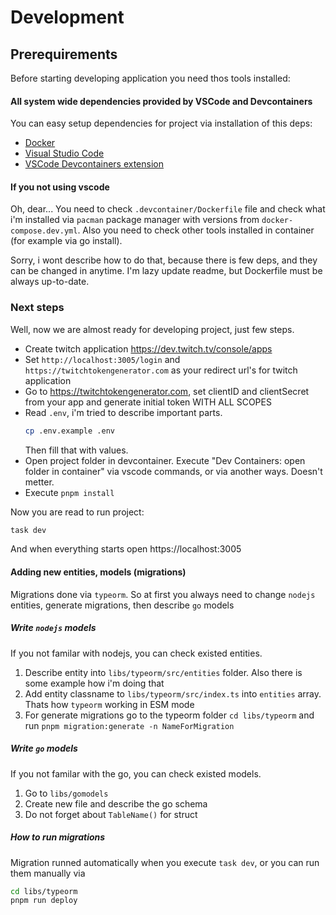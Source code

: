 # Development

## Prerequirements
Before starting developing application you need thos tools installed:

#### All system wide dependencies provided by VSCode and Devcontainers
You can easy setup dependencies for project via installation of this deps:

- [Docker](https://docs.docker.com/engine/)
- [Visual Studio Code](https://code.visualstudio.com/)
- [VSCode Devcontainers extension](https://marketplace.visualstudio.com/items?itemName=ms-vscode-remote.remote-containers)

#### If you not using vscode

Oh, dear... You need to check `.devcontainer/Dockerfile` file and check what i'm installed via `pacman` package manager with versions from `docker-compose.dev.yml`. Also you need to check other tools installed in container (for example via go install).

Sorry, i wont describe how to do that, because there is few deps, and they can be changed in anytime. I'm lazy update readme, but Dockerfile must be always up-to-date.


### Next steps
Well, now we are almost ready for developing project, just few steps.

- Create twitch application https://dev.twitch.tv/console/apps
- Set `http://localhost:3005/login` and `https://twitchtokengenerator.com` as your redirect url's for twitch application
- Go to https://twitchtokengenerator.com, set clientID and clientSecret from your app and generate initial token WITH ALL SCOPES
- Read `.env`, i'm tried to describe important parts.
    ```bash
    cp .env.example .env
    ```
    Then fill that with values.
- Open project folder in devcontainer. Execute "Dev Containers: open folder in container" via vscode commands, or via another ways. Doesn't metter.
- Execute `pnpm install`

Now you are read to run project:
```bash
task dev
```
And when everything starts open https://localhost:3005

#### Adding new entities, models (migrations)
Migrations done via `typeorm`. So at first you always need to change `nodejs` entities, generate migrations, then describe `go` models


##### Write `nodejs` models
If you not familar with nodejs, you can check existed entities.

1. Describe entity into `libs/typeorm/src/entities` folder. Also there is some example how i'm doing that
2. Add entity classname to `libs/typeorm/src/index.ts` into `entities` array. Thats how `typeorm` working in ESM mode 
3. For generate migrations go to the typeorm folder `cd libs/typeorm` and run `pnpm migration:generate -n NameForMigration`

##### Write `go` models
If you not familar with the go, you can check existed models.

1. Go to `libs/gomodels`
2. Create new file and describe the go schema
3. Do not forget about `TableName()` for struct

##### How to run migrations
Migration runned automatically when you execute `task dev`, or you can run them manually via 

```bash
cd libs/typeorm
pnpm run deploy
``` 